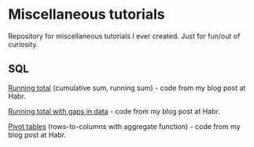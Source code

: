 # Miscellaneous tutorials

Repository for miscellaneous tutorials I ever created. Just for fun/out of curiosity.

## SQL

[Running total](https://github.com/demche/tutorials/blob/master/SQL/running_total.sql) (cumulative sum, running sum) - code from my blog post at Habr.

[Running total with gaps in data](https://github.com/demche/tutorials/blob/master/SQL/running_total_with_gaps.sql)  - code from my blog post at Habr.

[Pivot tables](https://github.com/demche/tutorials/blob/master/SQL/pivot_tables.sql) (rows-to-columns with aggregate function) - code from my blog post at Habr.
